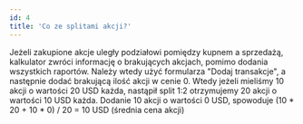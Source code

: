 ```yaml
---
id: 4
title: 'Co ze splitami akcji?'
---
```

Jeżeli zakupione akcje uległy podziałowi pomiędzy kupnem a sprzedażą, kalkulator zwróci informację o brakujących akcjach, 
pomimo dodania wszystkich raportów. Należy wtedy użyć formularza "Dodaj transakcje", a następnie dodać brakującą ilość akcji w cenie 0.
Wtedy jeżeli mieliśmy 10 akcji o wartości 20 USD każda, nastąpił split 1:2 otrzymujemy 20 akcji o wartości 10 USD każda. 
Dodanie 10 akcji o wartości 0 USD, spowoduje (10 * 20 + 10 * 0) / 20 = 10 USD (średnia cena akcji)

